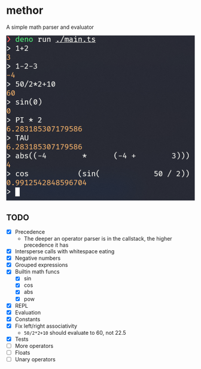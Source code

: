 # methor

A simple math parser and evaluator

![](./demo.png)

## TODO

- [x] Precedence
  - The deeper an operator parser is in the callstack, the higher precedence it has
- [x] Intersperse calls with whitespace eating
- [x] Negative numbers
- [x] Grouped expressions
- [x] Builtin math funcs
  - [x] sin
  - [x] cos
  - [x] abs
  - [x] pow
- [x] REPL
- [x] Evaluation
- [x] Constants
- [x] Fix left/right associativity
  - `50/2*2+10` should evaluate to 60, not 22.5
- [x] Tests
- [ ] More operators
- [ ] Floats
- [ ] Unary operators
